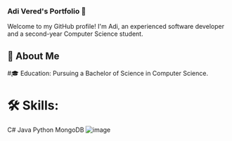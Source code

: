 ### Adi Vered's Portfolio 🚀

Welcome to my GitHub profile! 
I'm Adi, an experienced software developer and a second-year Computer Science student. 

## 🌟 About Me

#🎓 Education: 
Pursuing a Bachelor of Science in Computer Science.

# 🛠 Skills:
C# Java Python MongoDB
![image](https://github.com/Adivered/Adivered/assets/97107044/494ea97f-640d-4c1f-b5cf-2d2fcc9f9789)
